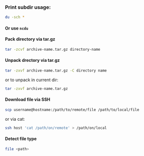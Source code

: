 ### Print subdir usage:
```sh
du -sch *
```
#### Or use `ncdu`

#### Pack directory via tar.gz
```sh
tar -zcvf archive-name.tar.gz directory-name
```

#### Unpack drectory via tar.gz
```sh
tar -zxvf archive-name.tar.gz -C directory name
```
or to unpack in current dir:
```sh
tar -zxvf archive-name.tar.gz
```

#### Download file via SSH
```sh
scp username@hostname:/path/to/remote/file /path/to/local/file
```
or via cat:
```sh
ssh host 'cat /path/on/remote' > /path/on/local
 ```

#### Detect file type
```sh
file <path>
```

